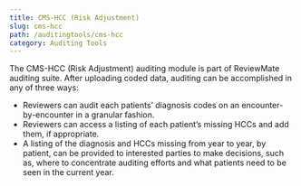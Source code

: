 ```yaml
---
title: CMS-HCC (Risk Adjustment)
slug: cms-hcc
path: /auditingtools/cms-hcc
category: Auditing Tools
---
```

The CMS-HCC (Risk Adjustment) auditing module is part of ReviewMate auditing suite. After uploading coded data, auditing can be accomplished in any of three ways:

* Reviewers can audit each patients’ diagnosis codes on an encounter-by-encounter in a granular fashion.
* Reviewers can access a listing of each patient’s missing HCCs and add them, if appropriate.
* A listing of the diagnosis and HCCs missing from year to year, by patient, can be provided to interested parties to make decisions, such as, where to concentrate auditing efforts and what patients need to be seen in the current year.

